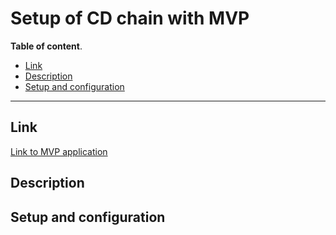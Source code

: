 # Setup of CD chain with MVP

**Table of content**.

* [Link](#Link)
* [Description](#Description)
* [Setup and configuration](#Setup-and-configuration)

---

## Link

[Link to MVP application]()

## Description


## Setup and configuration